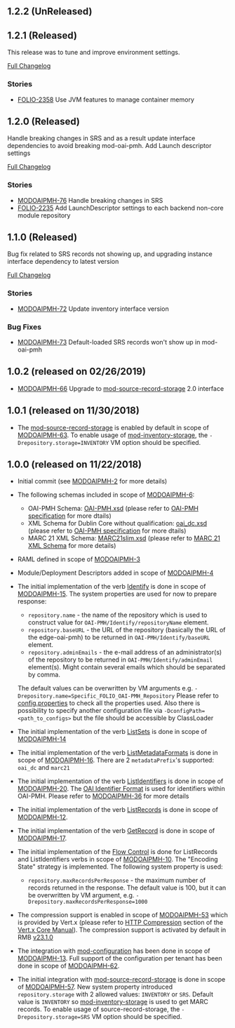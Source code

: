 ## 1.2.2 (UnReleased)

## 1.2.1 (Released)
This release was to tune and improve environment settings.

[Full Changelog](https://github.com/folio-org/mod-oai-pmh/compare/v1.2.0...v1.2.1)

### Stories
* [FOLIO-2358](https://issues.folio.org/browse/FOLIO-2358) Use JVM features to manage container memory

## 1.2.0 (Released)
Handle breaking changes in SRS and as a result update interface dependencies to avoid breaking mod-oai-pmh.
Add Launch descriptor settings

[Full Changelog](https://github.com/folio-org/mod-oai-pmh/compare/v1.1.0...v1.2.0)

### Stories
* [MODOAIPMH-76](https://issues.folio.org/browse/MODOAIPMH-76) Handle breaking changes in SRS
* [FOLIO-2235](https://issues.folio.org/browse/FOLIO-2235) Add LaunchDescriptor settings to each backend non-core module repository

## 1.1.0 (Released)
Bug fix related to SRS records not showing up, and upgrading instance interface dependency to latest version

[Full Changelog](https://github.com/folio-org/mod-oai-pmh/compare/v1.0.2...v1.1.0)

### Stories
* [MODOAIPMH-72](https://issues.folio.org/browse/MODOAIPMH-72) Update inventory interface version

### Bug Fixes
* [MODOAIPMH-73](https://issues.folio.org/browse/MODOAIPMH-73) Default-loaded SRS records won't show up in mod-oai-pmh

## 1.0.2 (released on 02/26/2019)
 * [MODOAIPMH-66](https://issues.folio.org/browse/MODOAIPMH-66) Upgrade to [mod-source-record-storage](https://github.com/folio-org/mod-source-record-storage) 2.0 interface
## 1.0.1 (released on 11/30/2018)
 * The [mod-source-record-storage](https://github.com/folio-org/mod-source-record-storage) is enabled by default in scope of [MODOAIPMH-63](https://issues.folio.org/browse/MODOAIPMH-63). To enable usage of [mod-inventory-storage](https://github.com/folio-org/mod-inventory-storage), the `-Drepository.storage=INVENTORY` VM option should be specified.
## 1.0.0 (released on 11/22/2018)
 * Initial commit (see [MODOAIPMH-2](https://issues.folio.org/browse/MODOAIPMH-2) for more details)
 * The following schemas included in scope of [MODOAIPMH-6](https://issues.folio.org/browse/MODOAIPMH-6):
   + OAI-PMH Schema: [OAI-PMH.xsd](http://www.openarchives.org/OAI/2.0/OAI-PMH.xsd) (please refer to [OAI-PMH specification](http://www.openarchives.org/OAI/openarchivesprotocol.html#OAIPMHschema) for more dtails)
   + XML Schema for Dublin Core without qualification: [oai_dc.xsd](http://www.openarchives.org/OAI/2.0/oai_dc.xsd) (please refer to [OAI-PMH specification](http://www.openarchives.org/OAI/openarchivesprotocol.html#dublincore) for more dtails)
   + MARC 21 XML Schema: [MARC21slim.xsd](http://www.loc.gov/standards/marcxml/schema/MARC21slim.xsd) (please refer to [MARC 21 XML Schema](http://www.loc.gov/standards/marcxml/) for more details)
 * RAML defined in scope of [MODOAIPMH-3](https://issues.folio.org/browse/MODOAIPMH-3)
 * Module/Deployment Descriptors added in scope of [MODOAIPMH-4](https://issues.folio.org/projects/MODOAIPMH/issues/MODOAIPMH-4)
 * The initial implementation of the verb [Identify](https://www.openarchives.org/OAI/openarchivesprotocol.html#Identify) is done in scope of [MODOAIPMH-15](https://issues.folio.org/projects/MODOAIPMH/issues/MODOAIPMH-15). The system properties are used for now to prepare response:
   + `repository.name` - the name of the repository which is used to construct value for `OAI-PMH/Identify/repositoryName` element.
   + `repository.baseURL` - the URL of the repository (basically the URL of the edge-oai-pmh) to be returned in `OAI-PMH/Identify/baseURL` element.
   + `repository.adminEmails` - the e-mail address of an administrator(s) of the repository to be returned in `OAI-PMH/Identify/adminEmail` element(s). Might contain several emails which should be separated by comma.

   The default values can be overwritten by VM arguments e.g. `-Drepository.name=Specific_FOLIO_OAI-PMH_Repository`
   Please refer to [config.properties](src/main/resources/config/config.properties) to check all the properties used.
   Also there is possibility to specify another configuration file via `-DconfigPath=<path_to_configs>` but the file should be accessible by ClassLoader

 * The initial implementation of the verb [ListSets](https://www.openarchives.org/OAI/openarchivesprotocol.html#ListSets) is done in scope of [MODOAIPMH-14](https://issues.folio.org/projects/MODOAIPMH/issues/MODOAIPMH-14) 
 * The initial implementation of the verb [ListMetadataFormats](https://www.openarchives.org/OAI/openarchivesprotocol.html#ListMetadataFormats) is done in scope of [MODOAIPMH-16](https://issues.folio.org/projects/MODOAIPMH/issues/MODOAIPMH-16). There are 2 `metadataPrefix`'s supported: `oai_dc` and `marc21` 
 * The initial implementation of the verb [ListIdentifiers](https://www.openarchives.org/OAI/openarchivesprotocol.html#ListIdentifiers) is done in scope of [MODOAIPMH-20](https://issues.folio.org/projects/MODOAIPMH/issues/MODOAIPMH-20).
   The [OAI Identifier Format](http://www.openarchives.org/OAI/2.0/guidelines-oai-identifier.htm) is used for identifiers within OAI-PMH. Please refer to [MODOAIPMH-36](https://issues.folio.org/browse/MODOAIPMH-36) for more details
 * The initial implementation of the verb [ListRecords](https://www.openarchives.org/OAI/openarchivesprotocol.html#ListRecords) is done in scope of [MODOAIPMH-12](https://issues.folio.org/projects/MODOAIPMH/issues/MODOAIPMH-12).
 * The initial implementation of the verb [GetRecord](https://www.openarchives.org/OAI/openarchivesprotocol.html#GetRecord) is done in scope of [MODOAIPMH-17](https://issues.folio.org/projects/MODOAIPMH/issues/MODOAIPMH-17).
 * The initial implementation of the [Flow Control](http://www.openarchives.org/OAI/openarchivesprotocol.html#FlowControl) is done for ListRecords and ListIdentifiers verbs in scope of [MODOAIPMH-10](https://issues.folio.org/projects/MODOAIPMH/issues/MODOAIPMH-10). The "Encoding State" strategy is implemented. The following system property is used:
   + `repository.maxRecordsPerResponse` - the maximum number of records returned in the response. The default value is 100, but it can be overwritten by VM argument, e.g. `-Drepository.maxRecordsPerResponse=1000` 
 * The compression support is enabled in scope of [MODOAIPMH-53](https://issues.folio.org/browse/MODOAIPMH-53) which is provided by Vert.x (please refer to [HTTP Compression](https://vertx.io/docs/vertx-core/java/#_http_compression) section of the [Vert.x Core Manual](https://vertx.io/docs/vertx-core/java/)). The compression support is activated by default in RMB [v23.1.0](https://github.com/folio-org/raml-module-builder/releases/tag/v23.1.0)
 * The integration with [mod-configuration](https://github.com/folio-org/mod-configuration) has been done in scope of [MODOAIPMH-13](https://issues.folio.org/browse/MODOAIPMH-13). Full support of the configuration per tenant has been done in scope of [MODOAIPMH-62](https://issues.folio.org/browse/MODOAIPMH-62).
 * The initial integration with [mod-source-record-storage](https://github.com/folio-org/mod-source-record-storage) is done in scope of [MODOAIPMH-57](https://issues.folio.org/browse/MODOAIPMH-57). New system property introduced `repository.storage` with 2 allowed values: `INVENTORY` or `SRS`. Default value is `INVENTORY` so [mod-inventory-storage](https://github.com/folio-org/mod-inventory-storage) is used to get MARC records. To enable usage of source-record-storage, the `-Drepository.storage=SRS` VM option should be specified.
